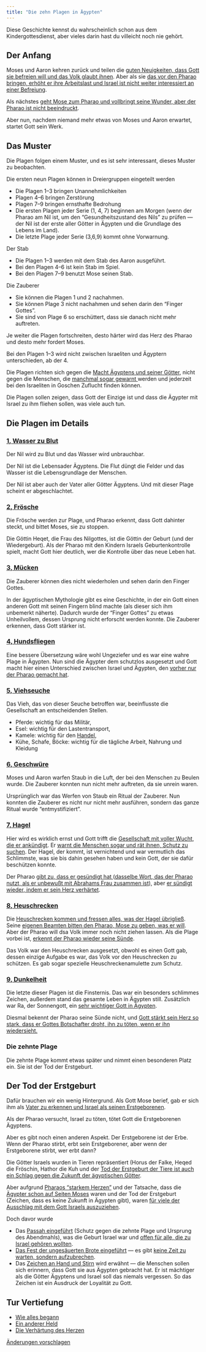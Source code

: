 ```yaml
---
title: "Die zehn Plagen in Ägypten"
---
```



Diese Geschichte kennst du wahrscheinlich schon aus dem Kindergottesdienst, aber vieles darin hast du villeicht noch nie gehört.


## Der Anfang

<a name="7fef"></a>
Moses und Aaron kehren zurück und teilen die [guten Neuigkeiten, dass Gott sie befreien will und das Volk glaubt ihnen](https://www.bibleserver.com/SLT/2.Mose4%2C29-31). Aber als sie [das vor den Pharao bringen, erhöht er ihre Arbeitslast und Israel ist nicht weiter interessiert an einer Befreiung](https://www.bibleserver.com/SLT/2.Mose5).

Als nächstes [geht Mose zum Pharao und vollbringt seine Wunder, aber der Pharao ist nicht beeindruckt](https://www.bibleserver.com/SLT/2.Mose7%2C8-13).

Aber nun, nachdem niemand mehr etwas von Moses und Aaron erwartet, startet Gott sein Werk.


## Das Muster

<a name="5768"></a>
Die Plagen folgen einem Muster, und es ist sehr interessant, dieses Muster zu beobachten.

Die ersten neun Plagen können in Dreiergruppen eingeteilt werden

- Die Plagen 1–3 bringen Unannehmlichkeiten
- Plagen 4–6 bringen Zerstörung
- Plagen 7–9 bringen ernsthafte Bedrohung
- Die ersten Plagen jeder Serie (1, 4, 7) beginnen am Morgen (wenn der Pharao am Nil ist, um den “Gesundheitszustand des Nils” zu prüfen — der Nil ist der erste aller Götter in Ägypten und die Grundlage des Lebens im Land).
- Die letzte Plage jeder Serie (3,6,9) kommt ohne Vorwarnung.


Der Stab

- Die Plagen 1–3 werden mit dem Stab des Aaron ausgeführt.
- Bei den Plagen 4–6 ist kein Stab im Spiel.
- Bei den Plagen 7–9 benutzt Mose seinen Stab.


Die Zauberer

- Sie können die Plagen 1 und 2 nachahmen.
- Sie können Plage 3 nicht nachahmen und sehen darin den “Finger Gottes”.
- Sie sind von Plage 6 so erschüttert, dass sie danach nicht mehr auftreten.


Je weiter die Plagen fortschreiten, desto härter wird das Herz des Pharao und desto mehr fordert Moses.

Bei den Plagen 1–3 wird nicht zwischen Israeliten und Ägyptern unterschieden, ab der 4.

Die Plagen richten sich gegen die [Macht Ägyptens und seiner Götter](https://www.bibleserver.com/SLT/2.Mose12%2C12), nicht gegen die Menschen, die [manchmal sogar gewarnt ](https://www.bibleserver.com/SLT/2.Mose9%2C18-21)werden und jederzeit bei den Israeliten in Goschen Zuflucht finden können.

Die Plagen sollen zeigen, dass Gott der Einzige ist und dass die Ägypter mit Israel zu ihm fliehen sollen, was viele auch tun.


## Die Plagen im Details

<a name="e216"></a>

### [1, Wasser zu Blut](https://www.bibleserver.com/SLT/2.Mose7%2C14-25)

<a name="b532"></a>
Der Nil wird zu Blut und das Wasser wird unbrauchbar.

Der Nil ist die Lebensader Ägyptens. Die Flut düngt die Felder und das Wasser ist die Lebensgrundlage der Menschen.

Der Nil ist aber auch der Vater aller Götter Ägyptens. Und mit dieser Plage scheint er abgeschlachtet.


### [2, Frösche](https://www.bibleserver.com/SLT/2.Mose8%2C1-15)

<a name="83d5"></a>
Die Frösche werden zur Plage, und Pharao erkennt, dass Gott dahinter steckt, und bittet Moses, sie zu stoppen.

Die Göttin Heqet, die Frau des Nilgottes, ist die Göttin der Geburt (und der Wiedergeburt). Als der Pharao mit den Kindern Israels Geburtenkontrolle spielt, macht Gott hier deutlich, wer die Kontrolle über das neue Leben hat.


### [3, Mücken](https://www.bibleserver.com/SLT/2.Mose8%2C12-15)

<a name="7c93"></a>
Die Zauberer können dies nicht wiederholen und sehen darin den Finger Gottes.

In der ägyptischen Mythologie gibt es eine Geschichte, in der ein Gott einen anderen Gott mit seinen Fingern blind machte (als dieser sich ihm unbemerkt näherte). Dadurch wurde der “Finger Gottes” zu etwas Unheilvollem, dessen Ursprung nicht erforscht werden konnte. Die Zauberer erkennen, dass Gott stärker ist.


### [4, Hundsfliegen](https://www.bibleserver.com/SLT/2.Mose8%2C20-28)

<a name="ec69"></a>
Eine bessere Übersetzung wäre wohl Ungeziefer und es war eine wahre Plage in Ägypten. Nun sind die Ägypter dem schutzlos ausgesetzt und Gott macht hier einen Unterschied zwischen Israel und Ägypten, den [vorher nur der Pharao gemacht hat](https://www.bibleserver.com/SLT/2.Mose1%2C22).


### [5, Viehseuche](https://www.bibleserver.com/SLT/2.Mose9%2C1-7)

<a name="4f61"></a>
Das Vieh, das von dieser Seuche betroffen war, beeinflusste die Gesellschaft an entscheidenden Stellen.

- Pferde: wichtig für das Militär,
- Esel: wichtig für den Lastentransport,
- Kamele: wichtig für den [Handel](https://www.bibleserver.com/SLT/1.Mose37%2C25),
- Kühe, Schafe, Böcke: wichtig für die tägliche Arbeit, Nahrung und Kleidung



### [6, Geschwüre](https://www.bibleserver.com/SLT/2.Mose9%2C8-12)

<a name="c6b1"></a>
Moses und Aaron warfen Staub in die Luft, der bei den Menschen zu Beulen wurde. Die Zauberer konnten nun nicht mehr auftreten, da sie unrein waren.

Ursprünglich war das Werfen von Staub ein Ritual der Zauberer. Nun konnten die Zauberer es nicht nur nicht mehr ausführen, sondern das ganze Ritual wurde “entmystifiziert”.


### [7, Hagel](https://www.bibleserver.com/SLT/2.Mose9%2C13-35)

<a name="70b2"></a>
Hier wird es wirklich ernst und Gott trifft die [Gesellschaft mit voller Wucht, die er ankündigt](https://www.bibleserver.com/SLT/2.Mose9%2C14). Er [warnt die Menschen sogar und rät ihnen, Schutz zu suchen](https://www.bibleserver.com/SLT/2.Mose9%2C20-21). Der Hagel, der kommt, ist vernichtend und war vermutlich das Schlimmste, was sie bis dahin gesehen haben und kein Gott, der sie dafür beschützen konnte.

Der Pharao [gibt zu, dass er gesündigt hat ](https://www.bibleserver.com/SLT/2.Mose9%2C27)([dasselbe Wort, das der Pharao nutzt, als er unbewußt mit Abrahams Frau zusammen ist](https://biblehub.com/hebrew/2398.htm)), aber [er sündigt wieder, indem er sein Herz verhärtet](https://www.bibleserver.com/SLT/2.Mose9%2C34).


### [8, Heuschrecken](https://www.bibleserver.com/SLT/2.Mose10%2C1-20)

<a name="ae09"></a>
Die [Heuschrecken kommen und fressen alles, was der Hagel übrigließ](https://www.bibleserver.com/SLT/2.Mose10%2C5). Seine [eigenen Beamten bitten den Pharao, Mose zu geben, was er will](https://www.bibleserver.com/SLT/2.Mose10%2C7). Aber der Pharao will dsa Volk immer noch nicht ziehen lassen. Als die Plage vorbei ist, [erkennt der Pharao wieder seine Sünde](https://www.bibleserver.com/SLT/2.Mose10%2C16-17).

Das Volk war den Heuschrecken ausgesetzt, obwohl es einen Gott gab, dessen einzige Aufgabe es war, das Volk vor den Heuschrecken zu schützen. Es gab sogar spezielle Heuschreckenamulette zum Schutz.


### [9, Dunkelheit](https://www.bibleserver.com/SLT/2.Mose10%2C21-29)

<a name="49ef"></a>
Die letzte dieser Plagen ist die Finsternis. Das war ein besonders schlimmes Zeichen, außerdem stand das gesamte Leben in Ägypten still. Zusätzlich war Ra, der Sonnengott, ein [sehr wichtiger Gott in Ägypten](https://de.wikipedia.org/wiki/Re_(%C3%A4gyptische_Mythologie)#Bedeutung).

Diesmal bekennt der Pharao seine Sünde nicht, und [Gott stärkt sein Herz so stark, dass er Gottes Botschafter droht, ihn zu töten, wenn er ihn wiedersieht.](https://www.bibleserver.com/SLT/2.Mose10%2C27-28)


### Die zehnte Plage

<a name="ae4a"></a>
Die zehnte Plage kommt etwas später und nimmt einen besonderen Platz ein. Sie ist der Tod der Erstgeburt.


## Der Tod der Erstgeburt

<a name="4f21"></a>
Dafür brauchen wir ein wenig Hintergrund. Als Gott Mose berief, gab er sich ihm als [Vater zu erkennen und Israel als seinen Erstgeborenen](https://www.bibleserver.com/SLT/2.Mose4%2C22-23).

Als der Pharao versucht, Israel zu töten, tötet Gott die Erstgeborenen Ägyptens.

Aber es gibt noch einen anderen Aspekt. Der Erstgeborene ist der Erbe. Wenn der Pharao stirbt, erbt sein Erstgeborener, aber wenn der Erstgeborene stirbt, wer erbt dann?

Die Götter Israels wurden in Tieren repräsentiert (Horus der Falke, Heqed die Fröschin, Hathor die Kuh und der [Tod der Erstgeburt der Tiere ist auch ein Schlag gegen die Zukunft der ägyptischen Götter](https://www.bibleserver.com/SLT/2.Mose12%2C12).

Aber aufgrund [Pharaos “starkem Herzen”](https://www.bibleserver.com/SLT/2.Mose10%2C7) und der Tatsache, dass die [Ägypter schon auf Seiten Moses](https://www.bibleserver.com/SLT/2.Mose11%2C3) waren und der Tod der Erstgeburt (Zeichen, dass es keine Zukunft in Ägypten gibt), waren [für viele der Ausschlag mit dem Gott Israels auszuziehen](https://www.bibleserver.com/SLT/2.Mose12%2C38).

Doch davor wurde

- Das [Passah eingeführt](https://www.bibleserver.com/SLT/2.Mose12%2C1-13) (Schutz gegen die zehnte Plage und Ursprung des Abendmahls), was die Geburt Israel war und [offen für alle, die zu Israel gehören wollten](https://www.bibleserver.com/SLT/2.Mose12%2C43-49).
- [Das Fest der ungesäuerten Brote eingeführt](https://www.bibleserver.com/SLT/2.Mose12%2C14-20) — es gibt [keine Zeit zu warten, sondern aufzubrechen](https://www.bibleserver.com/SLT/2.Mose12%2C12).
- Das [Zeichen an Hand und Stirn](https://www.bibleserver.com/SLT/2.Mose13%2C8-9) wird erwähnt — die Menschen sollen sich erinnern, dass Gott sie aus Ägypten gebracht hat. Er ist mächtiger als die Götter Ägyptens und Israel soll das niemals vergessen. So das Zeichen ist ein Ausdruck der Loyalität zu Gott.



## Tur Vertiefung

<a name="2578"></a>
- [Wie alles begann](../../../../bible/exodus/expl/the-story-before-the-exodus)
- [Ein anderer Held](../../../../bible/exodus/expl/the-birth-of-moses)
- [Die Verhärtung des Herzen](../../../../bible/exodus/expl/the-hardening-of-pharaohs-heart)




[Änderungen vorschlagen](https://github.com/revelation-today/revelation-today/blob/main/exampleSite/content/docs/bible/exodus/expl/the-plagues-in-egypt.de.md)
